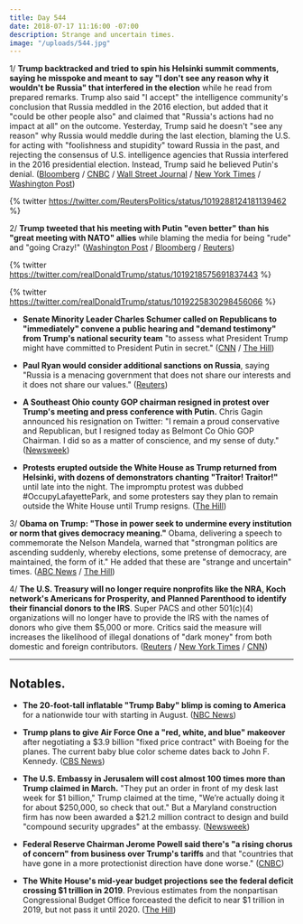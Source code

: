 ```yaml
---
title: Day 544
date: 2018-07-17 11:16:00 -07:00
description: Strange and uncertain times.
image: "/uploads/544.jpg"
---
```


1/ **Trump backtracked and tried to spin his Helsinki summit comments, saying he misspoke and meant to say "I don't see any reason why it wouldn't be Russia" that interfered in the election** while he read from prepared remarks. Trump also said "I accept" the intelligence community's conclusion that Russia meddled in the 2016 election, but added that it "could be other people also" and claimed that "Russia's actions had no impact at all" on the outcome. Yesterday, Trump said he doesn't "see any reason" why Russia would meddle during the last election, blaming the U.S. for acting with "foolishness and stupidity" toward Russia in the past, and rejecting the consensus of U.S. intelligence agencies that Russia interfered in the 2016 presidential election. Instead, Trump said he believed Putin's denial. ([Bloomberg](https://www.bloomberg.com/news/articles/2018-07-17/trump-says-he-accepts-intelligence-conclusion-that-russia-meddled-in-2016-election) / [CNBC](https://www.cnbc.com/2018/07/17/trump-election-meddling-took-place-but-russian-actions-had-no-impact.html) / [Wall Street Journal](https://www.wsj.com/articles/trump-stands-by-his-positive-read-of-putin-summit-amid-criticism-1531847452) / [New York Times](https://www.nytimes.com/2018/07/17/world/europe/trump-putin-summit.html) / [Washington Post](https://www.washingtonpost.com/politics/growing-number-in-gop-call-for-trump-to-fix-the-damage-from-helsinki-news-conference/2018/07/17/7ea15178-8902-11e8-8aea-86e88ae760d8_story.html))

{% twitter https://twitter.com/ReutersPolitics/status/1019288124181139462 %}

2/ **Trump tweeted that his meeting with Putin "even better" than his "great meeting with NATO" allies** while blaming the media for being "rude" and "going Crazy!" ([Washington Post](https://www.washingtonpost.com/politics/growing-number-in-gop-call-for-trump-to-fix-the-damage-from-helsinki-news-conference/2018/07/17/7ea15178-8902-11e8-8aea-86e88ae760d8_story.html) / [Bloomberg](https://www.bloomberg.com/news/articles/2018-07-17/trump-s-putin-defense-proves-too-much-for-some-republicans) / [Reuters](https://www.reuters.com/article/us-usa-russia-summit/rebuking-trumps-embrace-of-putin-u-s-lawmakers-look-to-punish-russia-idUSKBN1K722N))

{% twitter https://twitter.com/realDonaldTrump/status/1019218575691837443 %}

{% twitter https://twitter.com/realDonaldTrump/status/1019225830298456066 %}

* **Senate Minority Leader Charles Schumer called on Republicans to "immediately" convene a public hearing and "demand testimony" from Trump's national security team** "to assess what President Trump might have committed to President Putin in secret." ([CNN](https://www.cnn.com/2018/07/17/politics/chuck-schumer-hearing-russia-news-conference/index.html) / [The Hill](http://thehill.com/homenews/senate/397450-schumer-demands-public-hearing-on-what-trump-might-have-committed-to-putin))

* **Paul Ryan would consider additional sanctions on Russia**, saying "Russia is a menacing government that does not share our interests and it does not share our values." ([Reuters](https://www.reuters.com/article/us-usa-russia-summit-ryan/house-may-consider-new-sanctions-on-russia-speaker-ryan-idUSKBN1K71UW))

* **A Southeast Ohio county GOP chairman resigned in protest over Trump's meeting and press conference with Putin.** Chris Gagin announced his resignation on Twitter: "I remain a proud conservative and Republican, but I resigned today as Belmont Co Ohio GOP Chairman. I did so as a matter of conscience, and my sense of duty." ([Newsweek](https://www.newsweek.com/ohio-gop-leader-resigns-protest-over-trump-putin-summit-its-matter-conscience-1027719))

* **Protests erupted outside the White House as Trump returned from Helsinki, with dozens of demonstrators chanting "Traitor! Traitor!"** until late into the night. The impromptu protest was dubbed #OccupyLafayettePark, and some protesters say they plan to remain outside the White House until Trump resigns. ([The Hill](http://thehill.com/homenews/news/397356-protests-erupt-outside-of-white-house-as-trump-returns-from-putin-summit))

3/ **Obama on Trump: "Those in power seek to undermine every institution or norm that gives democracy meaning."** Obama, delivering a speech to commemorate the Nelson Mandela, warned that "strongman politics are ascending suddenly, whereby elections, some pretense of democracy, are maintained, the form of it." He added that these are "strange and uncertain" times. ([ABC News](https://abcnews.go.com/Politics/obama-give-speech-south-africa-commemorate-nelson-mandelas/story?id=56619879) / [The Hill](http://thehill.com/homenews/news/397410-obama-those-in-power-are-trying-to-undermine-every-institution-or-norm-that))

4/ **The U.S. Treasury will no longer require nonprofits like the NRA, Koch network's Americans for Prosperity, and Planned Parenthood to identify their financial donors to the IRS**. Super PACS and other 501(c)(4) organizations will no longer have to provide the IRS with the names of donors who give them $5,000 or more. Critics said the measure will increases the likelihood of illegal donations of "dark money" from both domestic and foreign contributors. ([Reuters](https://www.reuters.com/article/us-usa-tax-groups/u-s-treasury-moves-to-protect-identities-of-dark-money-political-donors-idUSKBN1K704F) / [New York Times](https://www.nytimes.com/2018/07/17/us/politics/irs-will-no-longer-force-kochs-and-other-groups-to-disclose-donors.html) / [CNN](https://www.cnn.com/2018/07/17/politics/treasury-irs-donor-lists/index.html))

---

## Notables.

* **The 20-foot-tall inflatable "Trump Baby" blimp is coming to America** for a nationwide tour with starting in August. ([NBC News](https://www.nbcnews.com/news/us-news/trump-baby-protest-blimp-coming-america-n891891))

* **Trump plans to give Air Force One a "red, white, and blue" makeover** after negotiating a $3.9 billion "fixed price contract" with Boeing for the planes. The current baby blue color scheme dates back to John F. Kennedy. ([CBS News](https://www.cbsnews.com/news/trump-air-force-one-getting-makeover/))

* **The U.S. Embassy in Jerusalem will cost almost 100 times more than Trump claimed in March.** "They put an order in front of my desk last week for $1 billion," Trump claimed at the time, "We’re actually doing it for about $250,000, so check that out." But a Maryland construction firm has now been awarded a $21.2 million contract to design and build "compound security upgrades" at the embassy. ([Newsweek](https://www.newsweek.com/us-jerusalem-embassy-cost-100-times-more-trump-claimed-1027644))

* **Federal Reserve Chairman Jerome Powell said there's "a rising chorus of concern" from business over Trump's tariffs** and that "countries that have gone in a more protectionist direction have done worse." ([CNBC](https://www.cnbc.com/2018/07/17/powell-countries-that-levy-tariffs-have-done-worse-over-time.html))

* **The White House's mid-year budget projections see the federal deficit crossing $1 trillion in 2019**. Previous estimates from the nonpartisan Congressional Budget Office forceasted the deficit to near $1 trillion in 2019, but not pass it until 2020. ([The Hill](http://thehill.com/homenews/administration/397445-white-house-budget-projects-1-trillion-deficit-in-2019))